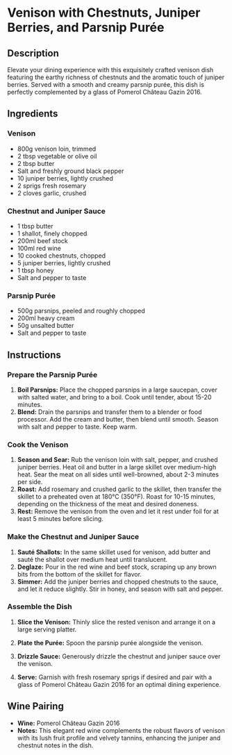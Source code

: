 # Venison with Chestnuts, Juniper Berries, and Parsnip Purée

## Description
Elevate your dining experience with this exquisitely crafted venison dish featuring the earthy richness of chestnuts and the aromatic touch of juniper berries. Served with a smooth and creamy parsnip purée, this dish is perfectly complemented by a glass of Pomerol Château Gazin 2016.

## Ingredients

### Venison
- 800g venison loin, trimmed
- 2 tbsp vegetable or olive oil
- 2 tbsp butter
- Salt and freshly ground black pepper
- 10 juniper berries, lightly crushed
- 2 sprigs fresh rosemary
- 2 cloves garlic, crushed

### Chestnut and Juniper Sauce
- 1 tbsp butter
- 1 shallot, finely chopped
- 200ml beef stock
- 100ml red wine
- 10 cooked chestnuts, chopped
- 5 juniper berries, lightly crushed
- 1 tbsp honey
- Salt and pepper to taste

### Parsnip Purée
- 500g parsnips, peeled and roughly chopped
- 200ml heavy cream
- 50g unsalted butter
- Salt and pepper to taste

## Instructions

### Prepare the Parsnip Purée
1. **Boil Parsnips:** Place the chopped parsnips in a large saucepan, cover with salted water, and bring to a boil. Cook until tender, about 15-20 minutes.
2. **Blend:** Drain the parsnips and transfer them to a blender or food processor. Add the cream and butter, then blend until smooth. Season with salt and pepper to taste. Keep warm.

### Cook the Venison
1. **Season and Sear:** Rub the venison loin with salt, pepper, and crushed juniper berries. Heat oil and butter in a large skillet over medium-high heat. Sear the meat on all sides until well-browned, about 2-3 minutes per side.
2. **Roast:** Add rosemary and crushed garlic to the skillet, then transfer the skillet to a preheated oven at 180°C (350°F). Roast for 10-15 minutes, depending on the thickness of the meat and desired doneness.
3. **Rest:** Remove the venison from the oven and let it rest under foil for at least 5 minutes before slicing.

### Make the Chestnut and Juniper Sauce
1. **Sauté Shallots:** In the same skillet used for venison, add butter and sauté the shallot over medium heat until translucent.
2. **Deglaze:** Pour in the red wine and beef stock, scraping up any brown bits from the bottom of the skillet for flavor.
3. **Simmer:** Add the juniper berries and chopped chestnuts to the sauce, and let it reduce slightly. Stir in honey, and season with salt and pepper.

### Assemble the Dish
1. **Slice the Venison:** Thinly slice the rested venison and arrange it on a large serving platter.
2. **Plate the Purée:** Spoon the parsnip purée alongside the venison.
3. **Drizzle Sauce:** Generously drizzle the chestnut and juniper sauce over the venison.

4. **Serve:** Garnish with fresh rosemary sprigs if desired and pair with a glass of Pomerol Château Gazin 2016 for an optimal dining experience.

## Wine Pairing
- **Wine:** Pomerol Château Gazin 2016
- **Notes:** This elegant red wine complements the robust flavors of venison with its lush fruit profile and velvety tannins, enhancing the juniper and chestnut notes in the dish.